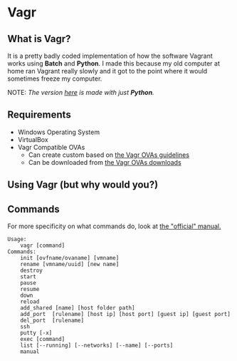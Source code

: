 # Vagr
## What is Vagr?
It is a pretty badly coded implementation of how the software Vagrant works using **Batch** and **Python**. I made this because my old computer at home ran Vagrant really slowly and it got to the point where it would sometimes freeze my computer. 

NOTE: *The version [here]() is made with just **Python**.*
## Requirements
- Windows Operating System
- VirtualBox
- Vagr Compatible OVAs
    -  Can create custom based on [the Vagr OVAs guidelines](https://github.com/aaronlam1004/vagr/blob/master/ovas/vagr_ovas_notes.txt)
    -  Can be downloaded from [the Vagr OVAs downloads](https://mega.nz/#F!fslWECaS!ff9DvPb9DRk7nIcA85ZNLQ)
## Using Vagr (but why would you?)
## Commands
For more specificity on what commands do, look at [the "official" manual.](https://github.com/aaronlam1004/vagr/blob/master/vagr_manual)
```
Usage:
    vagr [command]
Commands:
 	init [ovfname/ovaname] [vmname]
 	rename [vmname/uuid] [new name]
 	destroy 
 	start     
 	pause 
 	resume    
 	down      	
 	reload    
 	add_shared [name] [host folder path]
 	add_port  [rulename] [host ip] [host port] [guest ip] [guest port]
 	del_port  [rulename]
 	ssh
 	putty [-x]
 	exec [command] 
 	list [--running] [--networks] [--name] [--ports] 
 	manual
```
